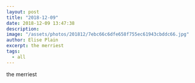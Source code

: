 ```yaml
---
layout: post
title: "2018-12-09"
date: 2018-12-09 13:47:38
description: 
image: "/assets/photos/201812/7ebc66c6dfe658f755ec61943cbddc66.jpg"
author: Elise Plain
excerpt: the merriest
tags: 
  - all
---
```


the merriest
<p></p>
